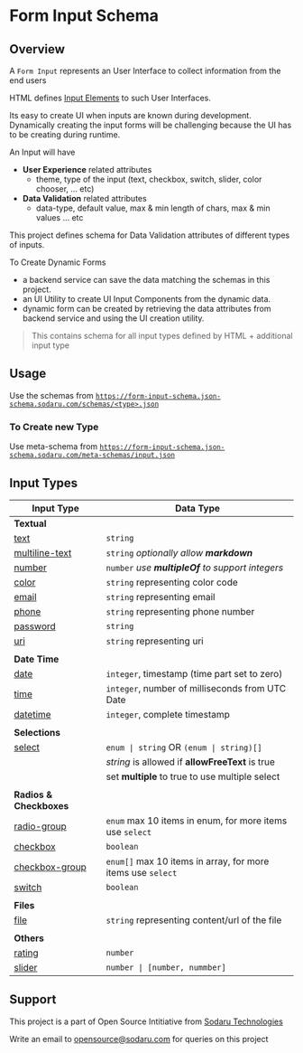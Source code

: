 # Form Input Schema

## Overview

A `Form Input` represents an User Interface to collect information from the end users

HTML defines [Input Elements](https://developer.mozilla.org/en-US/docs/Web/HTML/Element#forms) to such User Interfaces.

Its easy to create UI when inputs are known during development. Dynamically creating the input forms will be challenging because the UI has to be creating during runtime.

An Input will have

- **User Experience** related attributes
  - theme, type of the input (text, checkbox, switch, slider, color chooser, ... etc)
- **Data Validation** related attributes
  - data-type, default value, max & min length of chars, max & min values ... etc

This project defines schema for Data Validation attributes of different types of inputs.

To Create Dynamic Forms

- a backend service can save the data matching the schemas in this project.
- an UI Utility to create UI Input Components from the dynamic data.
- dynamic form can be created by retrieving the data attributes from backend service and using the UI creation utility.

> This contains schema for all input types defined by HTML + additional input type

## Usage

Use the schemas from [`https://form-input-schema.json-schema.sodaru.com/schemas/<type>.json`](/)

### To Create new Type

Use meta-schema from [`https://form-input-schema.json-schema.sodaru.com/meta-schemas/input.json`](https://form-input-schema.json-schema.sodaru.com/meta-schemas/input.json)

## Input Types

| Input Type                                     | Data Type                                                   |
| ---------------------------------------------- | ----------------------------------------------------------- |
| **Textual**                                    |                                                             |
| [text](/schemas/text.json)                     | `string`                                                    |
| [multiline-text](/schemas/multiline-text.json) | `string` _optionally allow **markdown**_                    |
| [number](/schemas/number.json)                 | `number` _use **multipleOf** to support integers_           |
| [color](/schemas/color.json)                   | `string` representing color code                            |
| [email](/schemas/email.json)                   | `string` representing email                                 |
| [phone](/schemas/phone.json)                   | `string` representing phone number                          |
| [password](/schemas/password.json)             | `string`                                                    |
| [uri](/schemas/uri.json)                       | `string` representing uri                                   |
|                                                |                                                             |
| **Date Time**                                  |                                                             |
| [date](/schemas/date.json)                     | `integer`, timestamp (time part set to zero)                |
| [time](/schemas/time.json)                     | `integer`, number of milliseconds from UTC Date             |
| [datetime](/schemas/datetime.json)             | `integer`, complete timestamp                               |
|                                                |                                                             |
| **Selections**                                 |                                                             |
| [select](/schemas/select.json)                 | `enum \| string` OR `(enum \| string)[]`                    |
|                                                | _string_ is allowed if **allowFreeText** is true            |
|                                                | set **multiple** to true to use multiple select             |
|                                                |                                                             |
| **Radios & Checkboxes**                        |                                                             |
| [radio-group](/schemas/radio-group.json)       | `enum` max 10 items in enum, for more items use `select`    |
| [checkbox](/schemas/checkbox.json)             | `boolean`                                                   |
| [checkbox-group](/schemas/checkbox-group.json) | `enum[]` max 10 items in array, for more items use `select` |
| [switch](/schemas/switch.json)                 | `boolean`                                                   |
|                                                |                                                             |
| **Files**                                      |                                                             |
| [file](/schemas/file.json)                     | `string` representing content/url of the file               |
|                                                |                                                             |
| **Others**                                     |                                                             |
| [rating](/schemas/rating.json)                 | `number`                                                    |
| [slider](/schemas/slider.json)                 | `number \| [number, nummber]`                               |

## Support

This project is a part of Open Source Intitiative from [Sodaru Technologies](https://sodaru.com)

Write an email to opensource@sodaru.com for queries on this project

